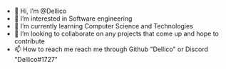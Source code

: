 - 👋 Hi, I’m @Dellico
- 👀 I’m interested in Software engineering
 - 🌱 I’m currently learning Computer Science and Technologies
- 💞️ I’m looking to collaborate on any projects that come up and hope to contribute
- 📫 How to reach me reach me through Github "Dellico" or Discord "Dellico#1727"

<!---
Dellico/Dellico is a ✨ special ✨ repository because its `README.md` (this file) appears on your GitHub profile.
You can click the Preview link to take a look at your changes.
--->
